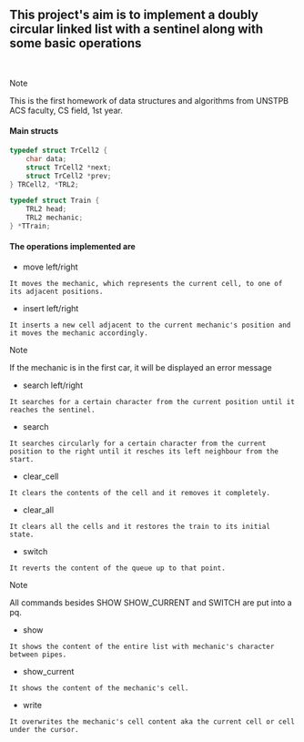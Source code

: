 ## This project's aim is to implement a doubly circular linked list with a sentinel along with some basic operations
<br>

> [!NOTE] 
> This is the first homework of data structures and algorithms from UNSTPB ACS faculty, CS field, 1st year.

#### Main structs
```c
typedef struct TrCell2 {
    char data;
    struct TrCell2 *next;
    struct TrCell2 *prev;
} TRCell2, *TRL2;

typedef struct Train {
    TRL2 head;
    TRL2 mechanic;
} *TTrain;
```
#### The operations implemented are
- move left/right

```console
It moves the mechanic, which represents the current cell, to one of its adjacent positions.
```
- insert left/right

```console
It inserts a new cell adjacent to the current mechanic's position and it moves the mechanic accordingly.
```
> [!NOTE]
> If the mechanic is in the first car, it will be displayed an error message
- search left/right

```console
It searches for a certain character from the current position until it reaches the sentinel.
```
- search

```console
It searches circularly for a certain character from the current position to the right until it resches its left neighbour from the start. 
```
- clear_cell

```console
It clears the contents of the cell and it removes it completely.
```
- clear_all

```console
It clears all the cells and it restores the train to its initial state.
```
- switch

```console
It reverts the content of the queue up to that point.
```
> [!NOTE]
> All commands besides SHOW SHOW_CURRENT and SWITCH are put into a pq.
- show

```console
It shows the content of the entire list with mechanic's character between pipes.
```
- show_current

```console
It shows the content of the mechanic's cell.
```
- write

```console
It overwrites the mechanic's cell content aka the current cell or cell under the cursor.
```
